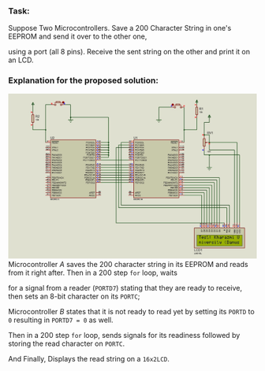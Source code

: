### Task:
Suppose Two Microcontrollers. Save a 200 Character String in one's EEPROM and send it over to the other one,

using a port (all 8 pins). Receive the sent string on the other and print it on an LCD.

### Explanation for the proposed solution:
![screenshot](https://github.com/rezmansouri/microlab/blob/main/Excercise%201/Question4/screenshot.jpg)
Microcontroller *A* saves the 200 character string in its EEPROM and reads from it right after. Then in a 200 step `for` loop, waits

for a signal from a reader (`PORTD7`) stating that they are ready to receive, then sets an 8-bit character on its `PORTC`;

Microcontroller *B* states that it is not ready to read yet by setting its `PORTD` to `0` resulting in `PORTD7 = 0` as well.

Then in a 200 step `for` loop, sends signals for its readiness followed by storing the read character on `PORTC`. 

And Finally, Displays the read string on a `16x2LCD`.

